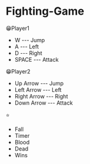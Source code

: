# Fighting-Game

😁Player1
- W --- Jump <br>
- A --- Left <br>
- D --- Right <br>
- SPACE --- Attack <br>
 
😁Player2
- Up Arrow --- Jump <br>
- Left Arrow --- Left <br>
- Right Arrow --- Right <br>
- Down Arrow --- Attack <br>

⭐
- Fall <br>
- Timer <br>
- Blood <br>
- Dead <br>
- Wins <br>




